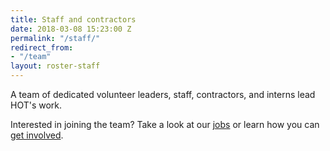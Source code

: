 ```yaml
---
title: Staff and contractors
date: 2018-03-08 15:23:00 Z
permalink: "/staff/"
redirect_from:
- "/team"
layout: roster-staff
---
```


A team of dedicated volunteer leaders, staff, contractors, and interns lead HOT's work.

Interested in joining the team? Take a look at our [jobs](/jobs) or learn how you can [get involved](/get-involved).
